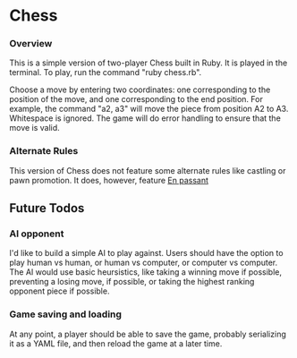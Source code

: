 Chess
=====

### Overview

This is a simple version of two-player Chess built in Ruby. It is played in the terminal. To play, run the command "ruby chess.rb". 

Choose a move by entering two coordinates: one corresponding to the position of the move, and one corresponding to the end position. For example, the command "a2, a3" will move the piece from position A2 to A3. Whitespace is ignored. The game will do error handling to ensure that the move is valid. 

### Alternate Rules

This version of Chess does not feature some alternate rules like castling or pawn promotion. It does, however, feature [En passant](http://en.wikipedia.org/wiki/En_passant)
 

## Future Todos

### AI opponent

I'd like to build a simple AI to play against. Users should have the option to play human vs human, or human vs computer, or computer vs computer. The AI would use basic heursistics, like taking a winning move if possible, preventing a losing move, if possible, or taking the highest ranking opponent piece if possible. 

### Game saving and loading

At any point, a player should be able to save the game, probably serializing it as a YAML file, and then reload the game at a later time.  
